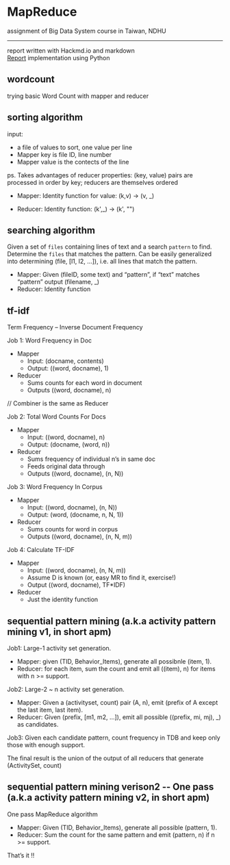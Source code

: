 # MapReduce

assignment of Big Data System course in Taiwan, NDHU

----
report written with Hackmd.io and markdown  
[Report](https://hackmd.io/NKgyYJfTRKaNGQZw6vB7hw)
implementation using Python


## wordcount
trying basic Word Count with mapper and reducer

## sorting algorithm
input:
* a file of values to sort, one value per line
* Mapper key is file ID, line number
* Mapper value is the contects of the line

ps. Takes advantages of reducer properties: (key, value) pairs are processed in order by key;
reducers are themselves ordered

* Mapper: Identity function for value: (k,v) -> (v, _)

* Reducer: Identity function: (k',_) -> (k', "")

## searching algorithm
Given a set of `files` containing lines of text and a search `pattern` to find.
Determine the `files` that matches the pattern.
Can be easily generalized into determining (file, [l1, l2, …]), i.e. all lines that match the pattern.

* Mapper: Given (fileID, some text) and “pattern”, if “text” matches “pattern” output (filename, _)
* Reducer: Identity function


## tf-idf
Term Frequency – Inverse Document Frequency

Job 1: Word Frequency in Doc
* Mapper
  * Input: (docname, contents)
  * Output: ((word, docname), 1)
* Reducer
  * Sums counts for each word in document
  * Outputs ((word, docname), n)  
  
// Combiner is the same as Reducer

Job 2: Total Word Counts For Docs
* Mapper
  * Input: ((word, docname), n)
  * Output: (docname, (word, n))
* Reducer
  * Sums frequency of individual n’s in same doc
  * Feeds original data through
  * Outputs ((word, docname), (n, N))

Job 3: Word Frequency In Corpus
* Mapper
  * Input: ((word, docname), (n, N))
  * Output: (word, (docname, n, N, 1))
* Reducer
  * Sums counts for word in corpus
  * Outputs ((word, docname), (n, N, m))

Job 4: Calculate TF-IDF
* Mapper
  * Input: ((word, docname), (n, N, m))
  * Assume D is known (or, easy MR to find it, exercise!)
  * Output ((word, docname), TF*IDF)
* Reducer
  * Just the identity function


## sequential pattern mining (a.k.a activity pattern mining v1, in short apm)

Job1: Large-1 activity set generation.
* Mapper: given (TID, Behavior_Items), generate all possibnle (item, 1).
* Reducer: for each item, sum the count and emit all ((item), n) for items with n >= support.

Job2: Large-2 ~ n activity set generation.
* Mapper: Given a (activityset, count) pair (A, n), emit (prefix of A except the last item, last item).
* Reducer: Given (prefix, [m1, m2, …]), emit all possible ((prefix, mi, mj), _) as candidates.

Job3: Given each candidate pattern, count frequency in TDB and keep only those with enough support.

The final result is the union of the output of all reducers that generate (ActivitySet, count)


## sequential pattern mining verison2 -- One pass (a.k.a activity pattern mining v2, in short apm)
One pass MapReduce algorithm
* Mapper: Given (TID, Behavior_Items), generate all possible (pattern, 1).
* Reducer: Sum the count for the same pattern and emit (pattern, n) if n >= support.  

That’s it !!
